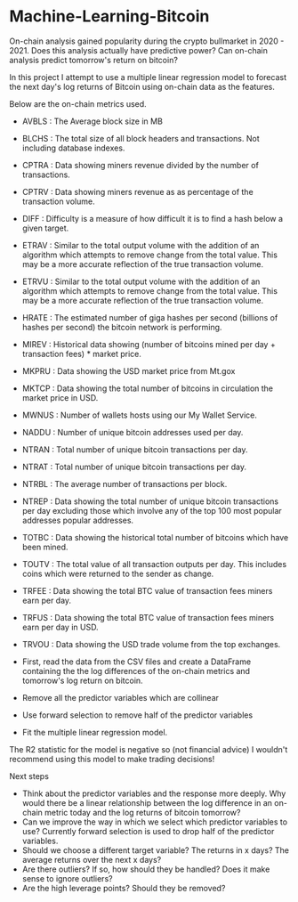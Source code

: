 # Machine-Learning-Bitcoin
On-chain analysis gained popularity during the crypto bullmarket in 2020 - 2021. Does this analysis actually have predictive power?
Can on-chain analysis predict tomorrow's return on bitcoin?

In this project I attempt to use a multiple linear regression model to forecast the next day's log returns of Bitcoin using on-chain data as the features. 

Below are the on-chain metrics used.
- AVBLS : The Average block size in MB
- BLCHS : The total size of all block headers and transactions. Not including database indexes.
- CPTRA : Data showing miners revenue divided by the number of transactions.
- CPTRV : Data showing miners revenue as as percentage of the transaction volume.
- DIFF : Difficulty is a measure of how difficult it is to find a hash below a given target.
- ETRAV : Similar to the total output volume with the addition of an algorithm which attempts to remove change from the total value. This may be a more accurate reflection of the true transaction volume.
- ETRVU : Similar to the total output volume with the addition of an algorithm which attempts to remove change from the total value. This may be a more accurate reflection of the true transaction volume.
- HRATE : The estimated number of giga hashes per second (billions of hashes per second) the bitcoin network is performing.
- MIREV : Historical data showing (number of bitcoins mined per day + transaction fees) * market price.
- MKPRU : Data showing the USD market price from Mt.gox
- MKTCP : Data showing the total number of bitcoins in circulation the market price in USD.
- MWNUS : Number of wallets hosts using our My Wallet Service.
- NADDU : Number of unique bitcoin addresses used per day.
- NTRAN : Total number of unique bitcoin transactions per day.
- NTRAT : Total number of unique bitcoin transactions per day.
- NTRBL : The average number of transactions per block.
- NTREP : Data showing the total number of unique bitcoin transactions per day excluding those which involve any of the top 100 most popular addresses popular addresses.
- TOTBC : Data showing the historical total number of bitcoins which have been mined.
- TOUTV : The total value of all transaction outputs per day. This includes coins which were returned to the sender as change.
- TRFEE : Data showing the total BTC value of transaction fees miners earn per day.
- TRFUS : Data showing the total BTC value of transaction fees miners earn per day in USD.
- TRVOU : Data showing the USD trade volume from the top exchanges.


- First, read the data from the CSV files and create a DataFrame containing the the log differences of the on-chain metrics and tomorrow's log return on bitcoin.
- Remove all the predictor variables which are collinear
- Use forward selection to remove half of the predictor variables
- Fit the multiple linear regression model.

The R2 statistic for the model is negative so (not financial advice) I wouldn't recommend using this model to make trading decisions!

Next steps
- Think about the predictor variables and the response more deeply. Why would there be a linear relationship between the log difference in an on-chain metric today and the log returns of bitcoin tomorrow?
- Can we improve the way in which we select which predictor variables to use? Currently forward selection is used to drop half of the predictor variables.
- Should we choose a different target variable? The returns in x days? The average returns over the next x days?
- Are there outliers? If so, how should they be handled? Does it make sense to ignore outliers? 
- Are the high leverage points? Should they be removed?
